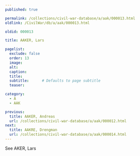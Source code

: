 ```yaml
---
published: true

permalink: /collections/civil-war-database/a/aak/000013.html
oldlink: /CivilWar/db/a/aak/000013.html

oldid: 000013

title: AAKER, Lars

pagelist:
  exclude: false
  order: 13
  image: 
  alt:
  caption:
  title:
  subtitle:      # Defaults to page subtitle
  teaser:

category: 
  - A 
  - AAK

previous:
  title: AAKER, Andreas
  url: /collections/civil-war-database/a/aak/000012.html  
next:
  title: AAKRE, Drengman
  url: /collections/civil-war-database/a/aak/000014.html   
---
```

See AKER, Lars